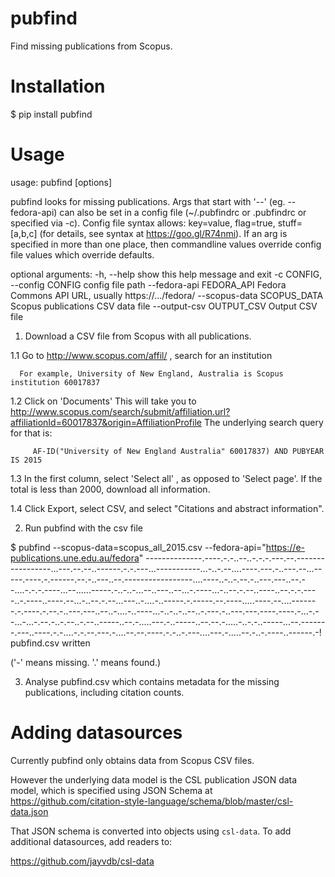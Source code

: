 # pubfind
Find missing publications from Scopus.

# Installation

   $ pip install pubfind

# Usage

  usage: pubfind [options]
  
  pubfind looks for missing publications. Args that start with '--' (eg.
  --fedora-api) can also be set in a config file (~/.pubfindrc or .pubfindrc or
  specified via -c). Config file syntax allows: key=value, flag=true,
  stuff=[a,b,c] (for details, see syntax at https://goo.gl/R74nmi). If an arg is
  specified in more than one place, then commandline values override config file
  values which override defaults.
  
  optional arguments:
    -h, --help            show this help message and exit
    -c CONFIG, --config CONFIG
                          config file path
    --fedora-api FEDORA_API
                          Fedora Commons API URL, usually https://.../fedora/
    --scopus-data SCOPUS_DATA
                          Scopus publications CSV data file
    --output-csv OUTPUT_CSV
                          Output CSV file

1. Download a CSV file from Scopus with all publications.

  1.1 Go to http://www.scopus.com/affil/ , search for an institution

      For example, University of New England, Australia is Scopus institution 60017837
  
  1.2 Click on 'Documents'
  This will take you to http://www.scopus.com/search/submit/affiliation.url?affiliationId=60017837&origin=AffiliationProfile
  The underlying search query for that is:
  
         AF-ID("University of New England Australia" 60017837) AND PUBYEAR IS 2015
  
  1.3 In the first column, select 'Select all' , as opposed to 'Select page'.
  If the total is less than 2000, download all information.
  
  1.4 Click Export, select CSV, and select "Citations and abstract information".

2. Run pubfind with the csv file

  $ pubfind --scopus-data=scopus_all_2015.csv --fedora-api="https://e-publications.une.edu.au/fedora"
  --------------.----.-.-..--..-.-.-.---.--.-----------------...---.--.--..------.-.-.---...-----------...-..-.--....----.---.-..---.--...-----.----.-.------.--.-..---..--.-----------------....----..-..-.--.-..---.---..--.--....-.-.-.----...--......-----.-..-..-...--..---..--...-.----...-..--.-.--..----..--.-.-.----..-.----..----.--...-..--.-.--...---..-....-..-----.-.-----.--.----.....----.--....-------.-.----.-.--.-..---.---..--..-....-..----...-..-..-..--..-.---.-..---.---.----.----.-...-.--...-...-.--.-..-.--..-.--..-----..--.-.....---.-..-----..--.--.-.....-..-.-..-----...--.-------.---..----.-.-....-.-.--.---.-....--.--.----.-.-..-.---....---.-.....--.-..-.----..------.-!
  pubfind.csv written

  ('-' means missing.  '.' means found.)

3. Analyse pubfind.csv which contains metadata for the missing publications, including citation counts.


# Adding datasources

Currently pubfind only obtains data from Scopus CSV files.

However the underlying data model is the CSL publication JSON data model,
which is specified using JSON Schema at https://github.com/citation-style-language/schema/blob/master/csl-data.json

That JSON schema is converted into objects using `csl-data`.
To add additional datasources, add readers to:

  https://github.com/jayvdb/csl-data

